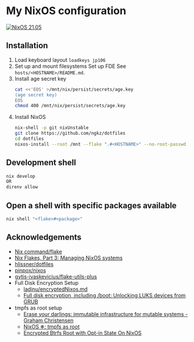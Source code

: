 # My NixOS configuration
[![NixOS 21.05](https://img.shields.io/badge/NixOS-v21.05-blue.svg?style=flat-square&logo=NixOS&logoColor=white)](https://nixos.org)

## Installation
1. Load keyboard layout
   `loadkeys jp106`
2. Set up and mount filesystems
   Set up FDE
   See `hosts/<HOSTNAME>/README.md`.
3. Install age secret key
   ```sh
   cat <<'EOS' >/mnt/nix/persist/secrets/age.key
   (age secret key)
   EOS
   chmod 400 /mnt/nix/persist/secrets/age.key
   ```
3. Install NixOS
   ```sh
   nix-shell -p git nixUnstable
   git clone https://github.com/ngkz/dotfiles
   cd dotfiles
   nixos-install --root /mnt --flake ".#<HOSTNAME>" --no-root-passwd
   ```

## Development shell
```sh
nix develop
OR
direnv allow
```

## Open a shell with specific packages available
```sh
nix shell "<flake>#<package>"
```

## Acknowledgements
- [Nix command/flake](https://nixos.wiki/wiki/Nix_command/flake)
- [Nix Flakes, Part 3: Managing NixOS systems](https://www.tweag.io/blog/2020-07-31-nixos-flakes/)
- [hlissner/dotfiles](https://github.com/hlissner/dotfiles)
- [pinpox/nixos](https://github.com/pinpox/nixos)
- [gytis-ivaskevicius/flake-utils-plus](https://github.com/gytis-ivaskevicius/flake-utils-plus)
- Full Disk Encryption Setup
   - [ladinu/encryptedNixos.md](https://gist.github.com/ladinu/bfebdd90a5afd45dec811296016b2a3f)
   - [Full disk encryption, including /boot: Unlocking LUKS devices from GRUB](https://cryptsetup-team.pages.debian.net/cryptsetup/encrypted-boot.html)
- tmpfs as root setup
   - [Erase your darlings: immutable infrastructure for mutable systems - Graham Christensen](https://grahamc.com/blog/erase-your-darlings)
   - [NixOS ❄: tmpfs as root](https://elis.nu/blog/2020/05/nixos-tmpfs-as-root/)
   - [Encrypted Btrfs Root with Opt-in State On NixOS](https://mt-caret.github.io/blog/posts/2020-06-29-optin-state.html)

